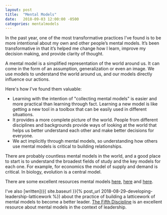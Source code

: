 ```yaml
---
layout: post
title:  "Mental Models"
date:   2018-09-03 12:00:00 -0500
categories: mentalmodels
---
```


In the past year, one of the most transformative practices I’ve found is to be more intentional about my own and other people’s mental models. It’s been transformative in that it’s helped me change how I learn, improve my decision making, and provide clarity of thought. 

A mental model is a simplified representation of the world around us. It can come in the form of an assumption, generalization or even an image. We use models to understand the world around us, and our models directly influence our actions. 

Here's how I've found them valuable:
* Learning with the intention of "collecting mental models" is easier and more practical than learning through fact. Learning a new model is like getting a new tool in a toolbox that can be easily used in different situations. 
* It provides a more complete picture of the world. People from different disciplines and backgrounds provide ways of looking at the world that helps us better understand each other and make better decisions for everyone. 
* We act implicitly through mental models, so understanding how others use mental models is critical to building relationships.

There are probably countless mental models in the world, and a good place to start is to understand the broadest fields of study and the key models for each one. For example, for economics the model of supply and demand is critical. In biology, evolution is a central model.

There are some excellent resources mental models [here](https://jamesclear.com/mental-models), [here](https://www.fs.blog/mental-models/) and [here](https://medium.com/@yegg/mental-models-i-find-repeatedly-useful-936f1cc405d).
 
I've also [written]({{ site.baseurl }}{% post_url 2018-08-29-developing-leadership-latticework %}) about the practice of building a latticework of mental models to become a better leader. [The Fifth Discipline](https://www.amazon.com/Fifth-Discipline-Practice-Learning-Organization/dp/0385517254) is an excellent resource about mental models in the context of leadership. 